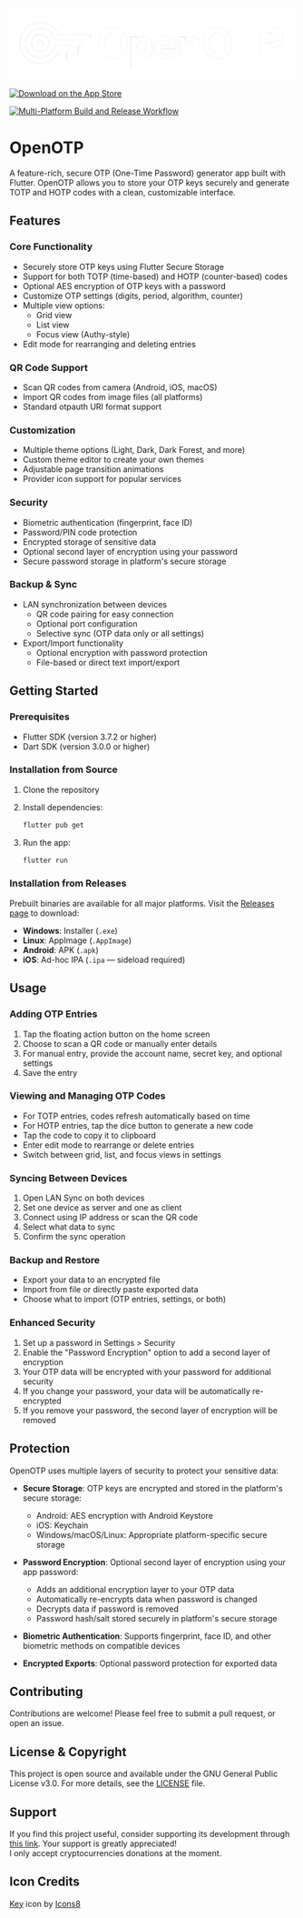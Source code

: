![Logo](https://raw.githubusercontent.com/Slipstreamm/OpenOTP/refs/heads/master/assets/icons/horizontal_transparent_invert.png)

[![Download on the App Store](https://developer.apple.com/assets/elements/badges/download-on-the-app-store.svg)](https://apps.apple.com/us/app/openotp/id6744670884)

[![Multi-Platform Build and Release Workflow](https://github.com/Slipstreamm/OpenOTP/actions/workflows/main.yml/badge.svg?branch=master)](https://github.com/Slipstreamm/OpenOTP/actions/workflows/main.yml)

# OpenOTP

A feature-rich, secure OTP (One-Time Password) generator app built with Flutter. OpenOTP allows you to store your OTP keys securely and generate TOTP and HOTP codes with a clean, customizable interface.

## Features

### Core Functionality

- Securely store OTP keys using Flutter Secure Storage
- Support for both TOTP (time-based) and HOTP (counter-based) codes
- Optional AES encryption of OTP keys with a password
- Customize OTP settings (digits, period, algorithm, counter)
- Multiple view options:
  - Grid view
  - List view
  - Focus view (Authy-style)
- Edit mode for rearranging and deleting entries

### QR Code Support

- Scan QR codes from camera (Android, iOS, macOS)
- Import QR codes from image files (all platforms)
- Standard otpauth URI format support

### Customization

- Multiple theme options (Light, Dark, Dark Forest, and more)
- Custom theme editor to create your own themes
- Adjustable page transition animations
- Provider icon support for popular services

### Security

- Biometric authentication (fingerprint, face ID)
- Password/PIN code protection
- Encrypted storage of sensitive data
- Optional second layer of encryption using your password
- Secure password storage in platform's secure storage

### Backup & Sync

- LAN synchronization between devices
  - QR code pairing for easy connection
  - Optional port configuration
  - Selective sync (OTP data only or all settings)
- Export/Import functionality
  - Optional encryption with password protection
  - File-based or direct text import/export

## Getting Started

### Prerequisites

- Flutter SDK (version 3.7.2 or higher)
- Dart SDK (version 3.0.0 or higher)

### Installation from Source

1. Clone the repository
2. Install dependencies:

   ```bash
   flutter pub get
   ```

3. Run the app:

   ```bash
   flutter run
   ```

### Installation from Releases

Prebuilt binaries are available for all major platforms. Visit the [Releases page](https://github.com/Slipstreamm/OpenOTP/releases) to download:

- **Windows**: Installer (`.exe`)
- **Linux**: AppImage (`.AppImage`)
- **Android**: APK (`.apk`)
- **iOS**: Ad-hoc IPA (`.ipa` — sideload required)

## Usage

### Adding OTP Entries

1. Tap the floating action button on the home screen
2. Choose to scan a QR code or manually enter details
3. For manual entry, provide the account name, secret key, and optional settings
4. Save the entry

### Viewing and Managing OTP Codes

- For TOTP entries, codes refresh automatically based on time
- For HOTP entries, tap the dice button to generate a new code
- Tap the code to copy it to clipboard
- Enter edit mode to rearrange or delete entries
- Switch between grid, list, and focus views in settings

### Syncing Between Devices

1. Open LAN Sync on both devices
2. Set one device as server and one as client
3. Connect using IP address or scan the QR code
4. Select what data to sync
5. Confirm the sync operation

### Backup and Restore

- Export your data to an encrypted file
- Import from file or directly paste exported data
- Choose what to import (OTP entries, settings, or both)

### Enhanced Security

1. Set up a password in Settings > Security
2. Enable the "Password Encryption" option to add a second layer of encryption
3. Your OTP data will be encrypted with your password for additional security
4. If you change your password, your data will be automatically re-encrypted
5. If you remove your password, the second layer of encryption will be removed

## Protection

OpenOTP uses multiple layers of security to protect your sensitive data:

- **Secure Storage**: OTP keys are encrypted and stored in the platform's secure storage:
  - Android: AES encryption with Android Keystore
  - iOS: Keychain
  - Windows/macOS/Linux: Appropriate platform-specific secure storage

- **Password Encryption**: Optional second layer of encryption using your app password:
  - Adds an additional encryption layer to your OTP data
  - Automatically re-encrypts data when password is changed
  - Decrypts data if password is removed
  - Password hash/salt stored securely in platform's secure storage

- **Biometric Authentication**: Supports fingerprint, face ID, and other biometric methods on compatible devices

- **Encrypted Exports**: Optional password protection for exported data

## Contributing

Contributions are welcome! Please feel free to submit a pull request, or open an issue.

## License & Copyright

This project is open source and available under the GNU General Public License v3.0. For more details, see the [LICENSE](LICENSE) file.

## Support

If you find this project useful, consider supporting its development through [this link](https://slipstreamm.github.io/donate). Your support is greatly appreciated!  
I only accept cryptocurrencies donations at the moment.

## Icon Credits

[Key](https://icons8.com/icon/82753/key) icon by [Icons8](https://icons8.com)
